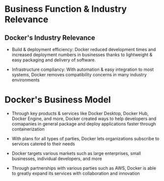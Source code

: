 # Business Function & Industry Relevance

## Docker's Industry Relevance

- Build & deployment efficiency:
Docker reduced development times and increased deployment numbers in
businesses thanks to lightweight & easy packaging and delivery of software.

- Infrastructure compliancy: With automation & easy integration
to most systems, Docker removes compatibility concerns
in many industry environments


# Docker's Business Model
- Through key products & services like Docker Desktop, Docker Hub, Docker Engine, and more, Docker created ways to help developers and comapanies in general package and deploy applications faster through containerization 
- With plans for all types of parties, Docker lets organizations subscribe to services catered to their needs 

- Docker targets various markets such as large enterprises, small businesses, individual developers, and more

- Through partnerships with various parties such as AWS, Docker is able to greatly expand its services with collaboration and innovation  

